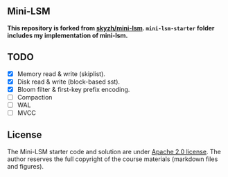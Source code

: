 ## Mini-LSM

**This repository is forked from [skyzh/mini-lsm](https://github.com/skyzh/mini-lsm). `mini-lsm-starter` folder includes my implementation of mini-lsm.**

## TODO

- [x] Memory read & write (skiplist).
- [x] Disk read & write (block-based sst).
- [x] Bloom filter & first-key prefix encoding.
- [ ] Compaction
- [ ] WAL
- [ ] MVCC

## License

The Mini-LSM starter code and solution are under [Apache 2.0 license](LICENSE). The author reserves the full copyright of the course materials (markdown files and figures).

